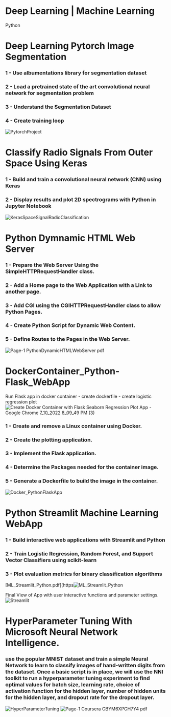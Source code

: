 # Deep Learning | Machine Learning
Python

# Deep Learning Pytorch Image Segmentation
### 1 - Use albumentations library for segmentation dataset
### 2 - Load a pretrained state of the art convolutional neural network for segmentation problem
### 3 - Understand the Segmentation Dataset
### 4 - Create training loop
![PytorchProject](https://user-images.githubusercontent.com/106122834/177012717-77630aa7-2f87-4de1-92b8-19c3dfc4325c.jpeg)


# Classify Radio Signals From Outer Space Using Keras
### 1 - Build and train a convolutional neural network (CNN) using Keras
### 2 - Display results and plot 2D spectrograms with Python in Jupyter Notebook
![KerasSpaceSignalRadioClassification](https://user-images.githubusercontent.com/106122834/177063965-da595ca7-d968-4044-a929-594c09d61499.jpeg)


# Python Dymnamic HTML Web Server
### 1 - Prepare the Web Server Using the SimpleHTTPRequestHandler class.
### 2 - Add a Home page to the Web Application with a Link to another page.
### 3 - Add CGI using the CGIHTTPRequestHandler class to allow Python Pages.
### 4 - Create Python Script for Dynamic Web Content.
### 5 - Define Routes to the Pages in the Web Server.
![Page-1  PythonDynamicHTMLWebServer pdf](https://user-images.githubusercontent.com/106122834/181865342-fc126edd-4558-4dc9-93ba-a3afa2976c4c.jpeg)


# DockerContainer_Python-Flask_WebApp
Run Flask app in docker container - create dockerfile - create logistic regression plot
![Create Docker Container with Flask Seaborn Regression Plot App - Google Chrome 7_10_2022 8_09_49 PM (3)](https://user-images.githubusercontent.com/106122834/178182184-4aea354d-2604-49c8-9ee7-16c1afb45540.png)
### 1 - Create and remove a Linux container using Docker.
### 2 - Create the plotting application.
### 3 - Implement the Flask application.
### 4 - Determine the Packages needed for the container image.
### 5 - Generate a Dockerfile to build the image in the container.
![Docker_PythonFlaskApp](https://user-images.githubusercontent.com/106122834/178181204-83f1dd65-43c6-4a6d-af03-aa8998364167.jpeg)

# Python Streamlit Machine Learning WebApp
### 1 - Build interactive web applications with Streamlit and Python
### 2 - Train Logistic Regression, Random Forest, and Support Vector Classifiers using scikit-learn
### 3 - Plot evaluation metrics for binary classification algorithms
[ML_Streamlit_Python.pdf](https![ML_Streamlit_Python](https://user-images.githubusercontent.com/106122834/178176801-651c42aa-765b-4db0-a201-7637dd58a145.jpeg)



Final View of App with user interactive functions and parameter settings.
![Streamlit](https://user-images.githubusercontent.com/106122834/178174842-a371c798-7913-44a4-821e-ff403e4a2f38.jpeg)


# HyperParameter Tuning With Microsoft Neural Network Intelligence.
### use the popular MNIST dataset and train a simple Neural Network to learn to classify images of hand-written digits from the dataset. Once a basic script is in place, we will use the NNI toolkit to run a hyperparameter tuning experiment to find optimal values for batch size, learning rate, choice of activation function for the hidden layer, number of hidden units for the hidden layer, and dropout rate for the dropout layer.
![HyperParameterTuning](https://user-images.githubusercontent.com/106122834/182059838-6ed7c8b6-c6e9-424a-9a08-2a630f4c7c4d.jpeg)
![Page-1  Coursera GBYM6XPGH7Y4 pdf](https://user-images.githubusercontent.com/106122834/182059845-147ff1ff-91d5-46fb-93fe-888136355e09.jpeg)

